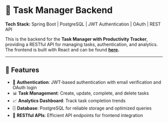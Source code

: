 # 📝 Task Manager Backend  
**Tech Stack:** Spring Boot | PostgreSQL | JWT Authentication | OAuth | REST API  

This is the backend for the **Task Manager with Productivity Tracker**, providing a RESTful API for managing tasks, authentication, and analytics.  
The frontend is built with React and can be found **[here]([https://github.com/yourusername/frontend-repo](https://github.com/advaith-1001/task-manager-frontend)).**  

---

## 🚀 Features  
- 🔐 **Authentication**: JWT-based authentication with email verification and OAuth login  
- 📊 **Task Management**: Create, update, complete, and delete tasks  
- 📈 **Analytics Dashboard**: Track task completion trends  
- 🗄 **Database**: PostgreSQL for reliable storage and optimized queries  
- 📡 **RESTful APIs**: Efficient API endpoints for frontend integration  
